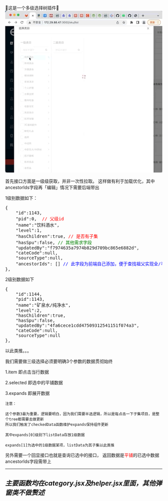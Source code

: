 <!--
 * @Author: lee
 * @Date: 2022-04-02 14:28:13
 * @LastEditTime: 2022-04-02 17:06:41
-->
🌲这是一个多级选择树插件🌲
![image](https://github.com/z496090280/TreeSelect/blob/master/img/1648889432982720%202.gif?raw=true "区块链")

首先接口方面是一级级获取，并非一次性拉取。
这样做有利于加载优化，其中ancestorIds字段再「编辑」情况下需要后端带出

1级别数据如下：
<pre>
{
    "id":1143, 
    "pid":0,  <font color="red">// 父级id</font> 
    "name":"饮料酒水",
    "level":1, 
    "hasChildren":true, <font color="red">// 是否有子集</font>
    "hasSpu":false, <font color="green">// 其他需求字段</font>
    "updatedBy":"f7974635a7974b829d709bc865e6882d",
    "cateCode":null,
    "sourceType":null,
    "ancestorIds": [] <font color="blue">// 此字段为前端自己添加，便于查找祖父实现全/半选，多个祖先</font>
},
</pre>

2级别数据如下
<pre>
{
    "id":1144,
    "pid":1143,
    "name":"矿泉水/纯净水",
    "level":2,
    "hasChildren":true,
    "hasSpu":false,
    "updatedBy":"4fa6cece1cdd47509312541151f074a3",
    "cateCode":null,
    "sourceType":null
},
</pre>
以此类推。。。

我们需要做三级选择必须要明确3个参数的数据贯彻始终

1.item  即点击当行数据

2.selected  即选中的平铺数据

3.expands   即展开数据

    注意：

    这个参数3最为重要，逻辑要明白，因为我们需要半选逻辑，所以是每点击一下子集项目，是整个tree都需要去做更新
    所以我们触发了checkedData函数维护expands保持组件更新

    其中expands[0]级别下listData存放1级数据

    expands[1]为选中的1级数据某项，listData为其子集以此类推
    


另外需要一个回显接口也就是查询已选中的接口，
返回数据是<font color="red">平铺</font>的已选中数据
ancestorIds字段需带上

---
## *主要函数均在category.jsx及helper.jsx里面，其他弹窗类不做赘述*



